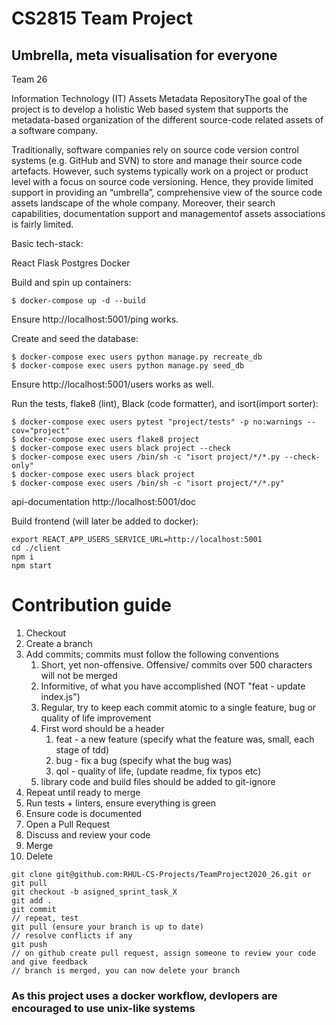 # CS2815 Team Project
## Umbrella, meta visualisation for everyone
Team 26

Information Technology (IT) Assets Metadata RepositoryThe goal of the project is to develop a holistic Web based system that supports the metadata-based organization of the different source-code related assets of a software company.

Traditionally, software companies rely on source code version control systems (e.g. GitHub and SVN) to store and manage their source code artefacts. However, such systems typically work on a project or product level with a focus on source code versioning. Hence, they provide limited support in providing an “umbrella”, comprehensive view of the source code assets landscape of the whole company. Moreover, their search capabilities, documentation support and managementof assets associations is fairly limited.


Basic tech-stack:

React
Flask
Postgres
Docker

Build and spin up containers:

```shell
$ docker-compose up -d --build
```

Ensure http://localhost:5001/ping works.

Create and seed the database:

```shell
$ docker-compose exec users python manage.py recreate_db
$ docker-compose exec users python manage.py seed_db
```
Ensure http://localhost:5001/users works as well.

Run the tests, flake8 (lint), Black (code formatter), and isort(import sorter):

```shell
$ docker-compose exec users pytest "project/tests" -p no:warnings --cov="project"
$ docker-compose exec users flake8 project
$ docker-compose exec users black project --check
$ docker-compose exec users /bin/sh -c "isort project/*/*.py --check-only"
$ docker-compose exec users black project
$ docker-compose exec users /bin/sh -c "isort project/*/*.py"
```

api-documentation http://localhost:5001/doc

Build frontend (will later be added to docker):
```shell
export REACT_APP_USERS_SERVICE_URL=http://localhost:5001
cd ./client
npm i
npm start
```

# Contribution guide 

1. Checkout
2. Create a branch
3. Add commits; commits must follow the following conventions
   1. Short, yet non-offensive. Offensive/ commits over 500 characters will not be merged
   2. Informitive, of what you have accomplished (NOT "feat - update index.js")
   3. Regular, try to keep each commit atomic to a single feature, bug or quality of life improvement
   4. First word should be a header
      1. feat - a new feature (specify what the feature was, small, each stage of tdd)
      2. bug - fix a bug (specify what the bug was)
      3. qol - quality of life, (update readme, fix typos etc)
   5. library code and build files should be added to git-ignore
4. Repeat until ready to merge
5. Run tests + linters, ensure everything is green
6. Ensure code is documented
7. Open a Pull Request
8. Discuss and review your code
9. Merge
10. Delete

```shell
git clone git@github.com:RHUL-CS-Projects/TeamProject2020_26.git or git pull
git checkout -b asigned_sprint_task_X
git add . 
git commit
// repeat, test
git pull (ensure your branch is up to date)
// resolve conflicts if any
git push
// on github create pull request, assign someone to review your code and give feedback
// branch is merged, you can now delete your branch
```

### As this project uses a docker workflow, devlopers are encouraged to use unix-like systems
